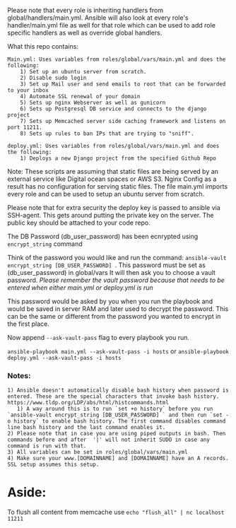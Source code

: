 Please note that every role is inheriting handlers from global/handlers/main.yml. Ansible will also look at every role's handler/main.yml file as well for that role which can be used to add role specific handlers as well as override global handlers. 

What this repo contains:
```
Main.yml: Uses variables from roles/global/vars/main.yml and does the following:
    1) Set up an ubuntu server from scratch.
    2) Disable sudo login
    3) Set up Mail user and send emails to root that can be forwarded to your inbox
    4) Automate SSL renewal of your domain
    5) Sets up nginx Webserver as well as gunicorn
    6) Sets up Postgresql DB service and connects to the django project
    7) Sets up Memcached server side caching framework and listens on port 11211.
    8) Sets up rules to ban IPs that are trying to "sniff".
```
```
deploy.yml: Uses variables from roles/global/vars/main.yml and does the following:
    1) Deploys a new Django project from the specified Github Repo
```

Note: These scripts are assuming that static files are being served by an external service like Digital ocean spaces or AWS S3. Nginx Config as a result has no configuration for serving static files.
The file main.yml imports every role and can be used to setup an ubuntu server from scratch.


Please note that for extra security the deploy key is passed to ansible via SSH-agent. This gets around putting the private key on the server.
The public key should be attached to your code repo.


The DB Password (db_user_password) has been ecnrypted using `encrypt_string` command

Think of the password you would like and run the command: `ansible-vault encrypt_string [DB_USER_PASSWORD] `. This password must be set as (db_user_password) in global/vars 
It will then ask you to choose a vault password. *Please remember the vault password because that needs to be entered when either main.yml or deploy.yml is run*


This password would be asked by you when you run the playbook and would be saved in server RAM and later used to decrypt the password.
 This can be the same or different from the password you wanted to encrypt in the first place.
 
 
 Now append `--ask-vault-pass` flag to every playbook you run. 
  
 `ansible-playbook main.yml --ask-vault-pass -i hosts` or `ansible-playbook deploy.yml --ask-vault-pass -i hosts`
 
 ### Notes:
 ```
 1) Ansible doesn't automatically disable bash history when password is entered. These are the special characters that invoke bash history. https://www.tldp.org/LDP/abs/html/histcommands.html
    1) A way around this is to run `set +o history` before you run `ansible-vault encrypt_string [DB_USER_PASSWORD] ` and then run `set -o history` to enable bash history. The first command disables command line bash history and the last command enables it.
 2) Please note that in case you are using piped outputs in bash. Then commands before and after  '|' will not inherit SUDO in case any command is run with that.
 3) All variables can be set in roles/global/vars/main.yml
 4) Make sure your www.[DOMAINNAME] and [DOMAINNAME] have an A records. SSL setup assumes this setup.
 
```

# Aside:
To flush all content from memcache use ```echo "flush_all" | nc localhost 11211```